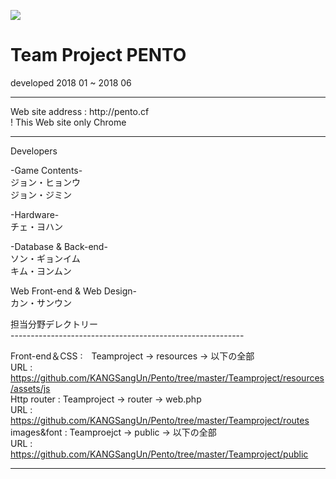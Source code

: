 <p ><img src="http://ec2-13-125-219-201.ap-northeast-2.compute.amazonaws.com/images/web/aaa222.png"></p>

<h1>
Team Project  PENTO
</h1>

developed 2018 01 ~ 2018 06 
<hr>
Web site address : http://pento.cf
<br>
! This Web site only Chrome
<hr>
Developers

-Game Contents- <br>
ジョン・ヒョンウ<br>
ジョン・ジミン
<br>

-Hardware-<br>
チェ・ヨハン
<br>

-Database & Back-end-<br>
ソン・ギョンイム<br>
キム・ヨンムン
<br>

Web Front-end & Web Design-<br>
カン・サンウン<br>

担当分野デレクトリー<br>
----------------------------------------------------------<br>

Front-end＆CSS :　Teamproject -> resources -> 以下の全部<br>
URL : https://github.com/KANGSangUn/Pento/tree/master/Teamproject/resources/assets/js
<br>
Http router : Teamproject -> router -> web.php<br>
URL : https://github.com/KANGSangUn/Pento/tree/master/Teamproject/routes
<br>
images&font : Teamproejct -> public -> 以下の全部<br>
URL : https://github.com/KANGSangUn/Pento/tree/master/Teamproject/public

----------------------------------------------------------
